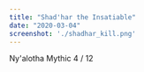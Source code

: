 ```yaml
---
title: "Shad'har the Insatiable"
date: "2020-03-04"
screenshot: './shadhar_kill.png'
---
```


Ny'alotha Mythic 4 / 12

<!-- end -->